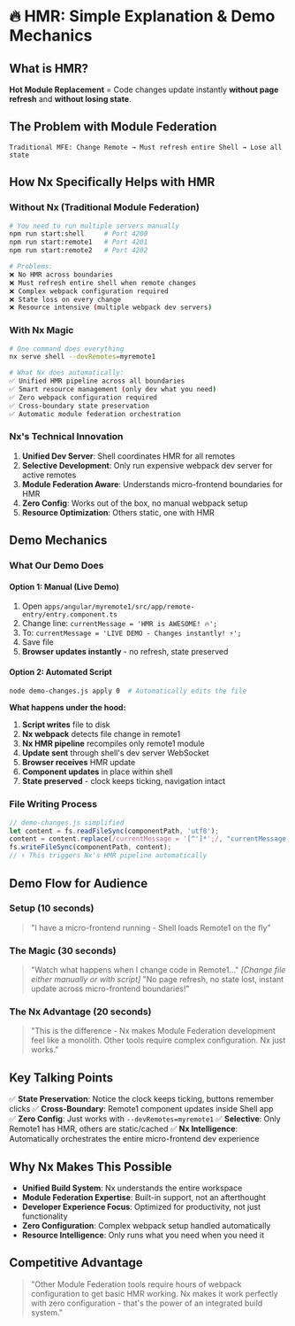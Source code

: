 # 🔥 HMR: Simple Explanation & Demo Mechanics

## What is HMR?
**Hot Module Replacement** = Code changes update instantly **without page refresh** and **without losing state**.

## The Problem with Module Federation
```
Traditional MFE: Change Remote → Must refresh entire Shell → Lose all state
```

## How Nx Specifically Helps with HMR

### **Without Nx (Traditional Module Federation)**
```bash
# You need to run multiple servers manually
npm run start:shell     # Port 4200  
npm run start:remote1   # Port 4201
npm run start:remote2   # Port 4202

# Problems:
❌ No HMR across boundaries
❌ Must refresh entire shell when remote changes  
❌ Complex webpack configuration required
❌ State loss on every change
❌ Resource intensive (multiple webpack dev servers)
```

### **With Nx Magic**
```bash
# One command does everything
nx serve shell --devRemotes=myremote1

# What Nx does automatically:
✅ Unified HMR pipeline across all boundaries
✅ Smart resource management (only dev what you need)
✅ Zero webpack configuration required  
✅ Cross-boundary state preservation
✅ Automatic module federation orchestration
```

### **Nx's Technical Innovation**
1. **Unified Dev Server**: Shell coordinates HMR for all remotes
2. **Selective Development**: Only run expensive webpack dev server for active remotes
3. **Module Federation Aware**: Understands micro-frontend boundaries for HMR
4. **Zero Config**: Works out of the box, no manual webpack setup
5. **Resource Optimization**: Others static, one with HMR

## Demo Mechanics

### What Our Demo Does

#### **Option 1: Manual (Live Demo)**
1. Open `apps/angular/myremote1/src/app/remote-entry/entry.component.ts`
2. Change line: `currentMessage = 'HMR is AWESOME! 🔥';`
3. To: `currentMessage = 'LIVE DEMO - Changes instantly! ⚡';`
4. Save file
5. **Browser updates instantly** - no refresh, state preserved

#### **Option 2: Automated Script**
```bash
node demo-changes.js apply 0  # Automatically edits the file
```

**What happens under the hood:**
1. **Script writes** file to disk
2. **Nx webpack** detects file change in remote1
3. **Nx HMR pipeline** recompiles only remote1 module
4. **Update sent** through shell's dev server WebSocket
5. **Browser receives** HMR update
6. **Component updates** in place within shell
7. **State preserved** - clock keeps ticking, navigation intact

### File Writing Process
```javascript
// demo-changes.js simplified
let content = fs.readFileSync(componentPath, 'utf8');
content = content.replace(/currentMessage = '[^']*';/, "currentMessage = 'LIVE DEMO!';");
fs.writeFileSync(componentPath, content);
// ↑ This triggers Nx's HMR pipeline automatically
```

## Demo Flow for Audience

### Setup (10 seconds)
> "I have a micro-frontend running - Shell loads Remote1 on the fly"

### The Magic (30 seconds)  
> "Watch what happens when I change code in Remote1..."
> *[Change file either manually or with script]*
> "No page refresh, no state lost, instant update across micro-frontend boundaries!"

### The Nx Advantage (20 seconds)
> "This is the difference - Nx makes Module Federation development feel like a monolith. 
> Other tools require complex configuration. Nx just works."

## Key Talking Points

✅ **State Preservation**: Notice the clock keeps ticking, buttons remember clicks
✅ **Cross-Boundary**: Remote1 component updates inside Shell app  
✅ **Zero Config**: Just works with `--devRemotes=myremote1`
✅ **Selective**: Only Remote1 has HMR, others are static/cached
✅ **Nx Intelligence**: Automatically orchestrates the entire micro-frontend dev experience

## Why Nx Makes This Possible
- **Unified Build System**: Nx understands the entire workspace
- **Module Federation Expertise**: Built-in support, not an afterthought  
- **Developer Experience Focus**: Optimized for productivity, not just functionality
- **Zero Configuration**: Complex webpack setup handled automatically
- **Resource Intelligence**: Only runs what you need when you need it

## Competitive Advantage
> "Other Module Federation tools require hours of webpack configuration to get basic HMR working. 
> Nx makes it work perfectly with zero configuration - that's the power of an integrated build system." 